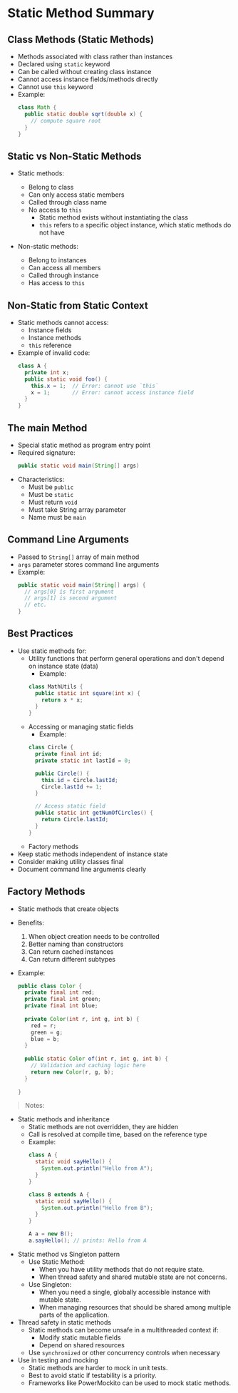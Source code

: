 # Static Method Summary

## Class Methods (Static Methods)
- Methods associated with class rather than instances
- Declared using `static` keyword
- Can be called without creating class instance
- Cannot access instance fields/methods directly
- Cannot use `this` keyword
- Example:
  ```java
  class Math {
    public static double sqrt(double x) {
      // compute square root
    }
  }
  ```

## Static vs Non-Static Methods
- Static methods:
    - Belong to class
    - Can only access static members
    - Called through class name
    - No access to `this` 
        - Static method exists without instantiating the class 
        - `this` refers to a specific object instance, which static methods do not have 
  
- Non-static methods:
    - Belong to instances
    - Can access all members
    - Called through instance
    - Has access to `this`

## Non-Static from Static Context
- Static methods cannot access:
    - Instance fields
    - Instance methods
    - `this` reference
- Example of invalid code:
  ```java
  class A {
    private int x;
    public static void foo() {
      this.x = 1;  // Error: cannot use `this`
      x = 1;       // Error: cannot access instance field
    }
  }
  ```

## The main Method
- Special static method as program entry point
- Required signature:
  ```java
  public static void main(String[] args)
  ```
- Characteristics:
    - Must be `public`
    - Must be `static`
    - Must return `void`
    - Must take String array parameter
    - Name must be `main`

## Command Line Arguments
- Passed to `String[]` array of main method
- `args` parameter stores command line arguments
- Example:
  ```java
  public static void main(String[] args) {
    // args[0] is first argument
    // args[1] is second argument
    // etc.
  }
  ```

## Best Practices
- Use static methods for:
    - Utility functions that perform general operations and don't depend on instance state (data)
        - Example:
        ```java
        class MathUtils {
          public static int square(int x) {
            return x * x;
          }
        }
        ```
    - Accessing or managing static fields
        - Example:
        ```java
        class Circle {
          private final int id;
          private static int lastId = 0;

          public Circle() {
            this.id = Circle.lastId;
            Circle.lastId += 1;
          }

          // Access static field
          public static int getNumOfCircles() {
            return Circle.lastId;
          }
        }
        ```
    - Factory methods
- Keep static methods independent of instance state
- Consider making utility classes final
- Document command line arguments clearly

## Factory Methods
- Static methods that create objects
- Benefits:
  1. When object creation needs to be controlled 
  2. Better naming than constructors
  3. Can return cached instances
  4. Can return different subtypes 

- Example:
  ```java
  public class Color {
    private final int red;
    private final int green;
    private final int blue;
    
    private Color(int r, int g, int b) {
      red = r;
      green = g;
      blue = b;
    }
    
    public static Color of(int r, int g, int b) {
      // Validation and caching logic here
      return new Color(r, g, b);
    }
    
  }
  ```


> Notes:
- Static methods and inheritance
    - Static methods are not overridden, they are hidden
    - Call is resolved at compile time, based on the reference type
    - Example:
      ```java
      class A {
        static void sayHello() {
          System.out.println("Hello from A");
        }
      }

      class B extends A {
        static void sayHello() {
          System.out.println("Hello from B");
        }
      }

      A a = new B();
      a.sayHello(); // prints: Hello from A
      ```
- Static method vs Singleton pattern
    - Use Static Method:
        - When you have utility methods that do not require state.
        - When thread safety and shared mutable state are not concerns.
    - Use Singleton:
        - When you need a single, globally accessible instance with mutable state.
        - When managing resources that should be shared among multiple parts of the application.
- Thread safety in static methods
    - Static methods can become unsafe in a multithreaded context if:
        - Modify static mutable fields
        - Depend on shared resources
    - Use `synchronized` or other concurrency controls when necessary
- Use in testing and mocking
    - Static methods are harder to mock in unit tests.
    - Best to avoid static if testability is a priority.
    - Frameworks like PowerMockito can be used to mock static methods.